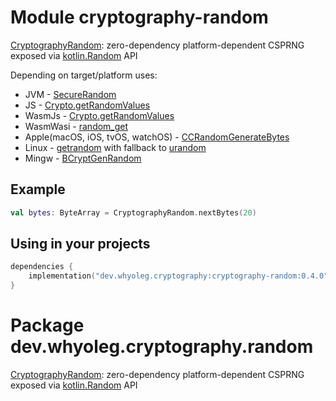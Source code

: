 # Module cryptography-random

[CryptographyRandom][CryptographyRandom]: zero-dependency platform-dependent CSPRNG exposed via [kotlin.Random][kotlin.Random] API

Depending on target/platform uses:

* JVM - [SecureRandom](https://docs.oracle.com/javase/8/docs/api/java/security/SecureRandom.html)
* JS - [Crypto.getRandomValues](https://developer.mozilla.org/en-US/docs/Web/API/Crypto/getRandomValues)
* WasmJs - [Crypto.getRandomValues](https://developer.mozilla.org/en-US/docs/Web/API/Crypto/getRandomValues)
* WasmWasi - [random_get](https://wasix.org/docs/api-reference/wasi/random_get)
* Apple(macOS, iOS, tvOS, watchOS) -
  [CCRandomGenerateBytes](https://opensource.apple.com/source/CommonCrypto/CommonCrypto-60074/include/CommonRandom.h.auto.html)
* Linux - [getrandom](https://man7.org/linux/man-pages/man2/getrandom.2.html) with fallback
  to [urandom](https://en.wikipedia.org/wiki//dev/random)
* Mingw - [BCryptGenRandom](https://learn.microsoft.com/en-us/windows/win32/api/bcrypt/nf-bcrypt-bcryptgenrandom)

## Example

```kotlin
val bytes: ByteArray = CryptographyRandom.nextBytes(20)
```

## Using in your projects

```kotlin
dependencies {
    implementation("dev.whyoleg.cryptography:cryptography-random:0.4.0")
}
```

[kotlin.Random]: https://kotlinlang.org/api/latest/jvm/stdlib/kotlin.random/-random/

[CryptographyRandom]: https://whyoleg.github.io/cryptography-kotlin/api/cryptography-random/dev.whyoleg.cryptography.random/-cryptography-random/index.html

# Package dev.whyoleg.cryptography.random

[CryptographyRandom][CryptographyRandom]: zero-dependency platform-dependent CSPRNG exposed via [kotlin.Random][kotlin.Random] API

[kotlin.Random]: https://kotlinlang.org/api/latest/jvm/stdlib/kotlin.random/-random/

[CryptographyRandom]: https://whyoleg.github.io/cryptography-kotlin/api/cryptography-random/dev.whyoleg.cryptography.random/-cryptography-random/index.html
